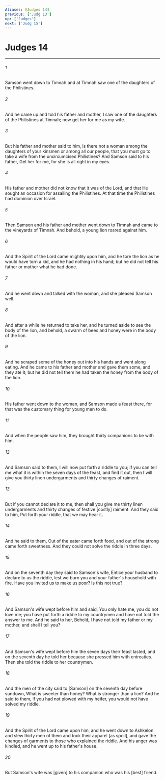 ```yaml
---
Aliases: [Judges 14]
previous: ['Judg 13']
up: ['Judges']
next: ['Judg 15']
---
```

# Judges 14

***














###### 1 






Samson went down to Timnah and at Timnah saw one of the daughters of the Philistines. 













###### 2 






And he came up and told his father and mother, I saw one of the daughters of the Philistines at Timnah; now get her for me as my wife. 













###### 3 






But his father and mother said to him, Is there not a woman among the daughters of your kinsmen or among all our people, that you must go to take a wife from the uncircumcised Philistines? And Samson said to his father, Get her for me, for she is all right in my eyes. 













###### 4 






His father and mother did not know that it was of the Lord, and that He sought an occasion for assailing the Philistines. At that time the Philistines had dominion over Israel. 













###### 5 






Then Samson and his father and mother went down to Timnah and came to the vineyards of Timnah. And behold, a young lion roared against him. 













###### 6 






And the Spirit of the Lord came mightily upon him, and he tore the lion as he would have torn a kid, and he had nothing in his hand; but he did not tell his father or mother what he had done. 













###### 7 






And he went down and talked with the woman, and she pleased Samson well. 













###### 8 






And after a while he returned to take her, and he turned aside to see the body of the lion, and behold, a swarm of bees and honey were in the body of the lion. 













###### 9 






And he scraped some of the honey out into his hands and went along eating. And he came to his father and mother and gave them some, and they ate it; but he did not tell them he had taken the honey from the body of the lion. 













###### 10 






His father went down to the woman, and Samson made a feast there, for that was the customary thing for young men to do. 













###### 11 






And when the people saw him, they brought thirty companions to be with him. 













###### 12 






And Samson said to them, I will now put forth a riddle to you; if you can tell me what it is within the seven days of the feast, and find it out, then I will give you thirty linen undergarments and thirty changes of raiment. 













###### 13 






But if you cannot declare it to me, then shall you give me thirty linen undergarments and thirty changes of festive [costly] raiment. And they said to him, Put forth your riddle, that we may hear it. 













###### 14 






And he said to them, Out of the eater came forth food, and out of the strong came forth sweetness. And they could not solve the riddle in three days. 













###### 15 






And on the seventh day they said to Samson's wife, Entice your husband to declare to us the riddle, lest we burn you and your father's household with fire. Have you invited us to make us poor? Is this not true? 













###### 16 






And Samson's wife wept before him and said, You only hate me, you do not love me; you have put forth a riddle to my countrymen and have not told the answer to me. And he said to her, Behold, I have not told my father or my mother, and shall I tell you? 













###### 17 






And Samson's wife wept before him the seven days their feast lasted, and on the seventh day he told her because she pressed him with entreaties. Then she told the riddle to her countrymen. 













###### 18 






And the men of the city said to [Samson] on the seventh day before sundown, What is sweeter than honey? What is stronger than a lion? And he said to them, If you had not plowed with my heifer, you would not have solved my riddle. 













###### 19 






And the Spirit of the Lord came upon him, and he went down to Ashkelon and slew thirty men of them and took their apparel [as spoil], and gave the changes of garments to those who explained the riddle. And his anger was kindled, and he went up to his father's house. 













###### 20 






But Samson's wife was [given] to his companion who was his [best] friend.
